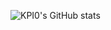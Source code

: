 ![KPI0's GitHub stats](https://github-readme-stats.vercel.app/api?username=KPI0&show_icons=true&theme=midnight-purple)

